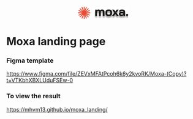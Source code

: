 <p style="text-align:center;">
  <img src="./img/logo.png"/>
</p>

# Moxa landing page

### Figma template
https://www.figma.com/file/ZEVxMFAtPcoh6k6y2kvoRK/Moxa-(Copy)?t=VTKbhXBXLUduFSEw-0

### To view the result
https://mhvm13.github.io/moxa_landing/
